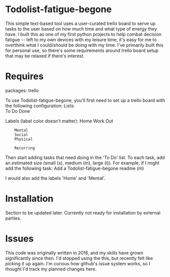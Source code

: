 # Todolist-fatigue-begone
This simple text-based tool uses a user-curated trello board to serve up tasks to the user based on how much time and what type of energy they have. I built this as one of my first python projects to help combat decision fatigue -- left to my own devices with my leisure time, it's easy for me to overthink what I could/should be doing with my time. I've primarily built this for personal use, so there's some requirements around trello board setup that may be relaxed if there's interest.

# Requires
packages: trello

To use Todolist-fatigue-begone, you'll first need to set up a trello board with the following configuration:
Lists:   
        To Do
        Done

Labels (label color doesn't matter):
        Home
        Work
        Out

        Mental
        Social
        Physical

        Recurring
        
Then start adding tasks that need doing in the 'To Do' list. To each task, add an estimated size (small (s), medium (m), large (l)). For example, if I might add the following task:
      Add a Todolist-fatigue-begone readme (m)

I would also add the labels 'Home' and 'Mental'.

# Installation

Section to be updated later. Currently not ready for installation by external parties.

# Issues

This code was originally written in 2016, and my skills have grown significantly since then. I'd stopped using the this, but recently felt like picking it up again. I'm curious how github's issue system works, so I thought I'd track my planned changes here.

